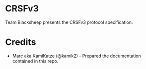 # CRSFv3
Team Blacksheep presents the CRSFv3 protocol specification.

# Credits
- Marc aka KamiKatze (@kamik2) - Prepared the documentation contained in this repo.
